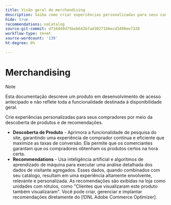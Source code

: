```yaml
---
title: Visão geral de merchandising
description: Saiba como criar experiências personalizadas para seus compradores por meio da descoberta de produtos e de recomendações.
hide: true
recommendations: noCatalog
source-git-commit: d716dd9d75beb642bfad30271b6ecd3490ee7328
workflow-type: tm+mt
source-wordcount: '139'
ht-degree: 0%

---
```


# Merchandising

>[!NOTE]
>
>Esta documentação descreve um produto em desenvolvimento de acesso antecipado e não reflete toda a funcionalidade destinada à disponibilidade geral.

Crie experiências personalizadas para seus compradores por meio da descoberta de produtos e de recomendações.

- **Descoberta de Produto** - Aprimora a funcionalidade de pesquisa do site, garantindo uma experiência de comprador contínua e eficiente que maximize as taxas de conversão. Ela permite que os comerciantes garantam que os compradores obtenham os produtos certos na hora certa.
- **Recommendations** - Usa inteligência artificial e algoritmos de aprendizado de máquina para executar uma análise detalhada dos dados de visitante agregados. Esses dados, quando combinados com seu catálogo, resultam em uma experiência altamente envolvente, relevante e personalizada. As recomendações são exibidas na loja como unidades com rótulos, como &quot;Clientes que visualizaram este produto também visualizaram&quot;. Você pode criar, gerenciar e implantar recomendações diretamente do [!DNL Adobe Commerce Optimizer].
